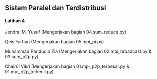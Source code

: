 ## Sistem Paralel dan Terdistribusi

#### Latihan 4

Jendral M. Yusuf (Mengerjakan bagian 04.sum_reduce.py)

Qeis Farhan (Mengerjakan bagian 05.mpi_pi.py)

Muhammad Paridudin Zia (Mengerjakan bagian 02.mpi_broadcast.py & 03.sum_p2p.py)

Chairul Vikri (Mengerjakan bagian 01.mpi_p2p_terbesar.py & 01.mpi_p2p_terkecil.py)
